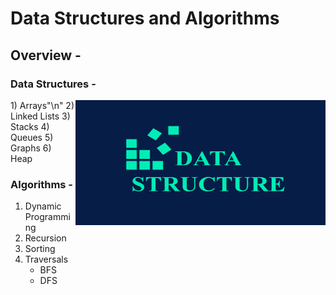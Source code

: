 # Data Structures and Algorithms 

## Overview - 

### Data Structures - 

<img align="right" width="400" height="200" src="https://github.com/vanshsehgal08/Data-Structures-Algorithms/blob/main/data-structure.jpg">
1) Arrays"\n"
2) Linked Lists
3) Stacks
4) Queues
5) Graphs
6) Heap


### Algorithms - 
1) Dynamic Programming
2) Recursion
3) Sorting
4) Traversals
      - BFS
      - DFS
